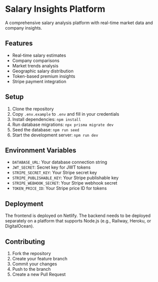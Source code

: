 # Salary Insights Platform

A comprehensive salary analysis platform with real-time market data and company insights.

## Features

- Real-time salary estimates
- Company comparisons
- Market trends analysis
- Geographic salary distribution
- Token-based premium insights
- Stripe payment integration

## Setup

1. Clone the repository
2. Copy `.env.example` to `.env` and fill in your credentials
3. Install dependencies: `npm install`
4. Run database migrations: `npx prisma migrate dev`
5. Seed the database: `npm run seed`
6. Start the development server: `npm run dev`

## Environment Variables

- `DATABASE_URL`: Your database connection string
- `JWT_SECRET`: Secret key for JWT tokens
- `STRIPE_SECRET_KEY`: Your Stripe secret key
- `STRIPE_PUBLISHABLE_KEY`: Your Stripe publishable key
- `STRIPE_WEBHOOK_SECRET`: Your Stripe webhook secret
- `TOKEN_PRICE_ID`: Your Stripe price ID for tokens

## Deployment

The frontend is deployed on Netlify. The backend needs to be deployed separately on a platform that supports Node.js (e.g., Railway, Heroku, or DigitalOcean).

## Contributing

1. Fork the repository
2. Create your feature branch
3. Commit your changes
4. Push to the branch
5. Create a new Pull Request